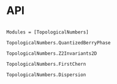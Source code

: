 # API

```@index
```

```@autodocs
Modules = [TopologicalNumbers]
```



```@docs
TopologicalNumbers.QuantizedBerryPhase
```

```@docs
TopologicalNumbers.Z2Invariants2D
```

```@docs
TopologicalNumbers.FirstChern
```

```@docs
TopologicalNumbers.Dispersion
```
